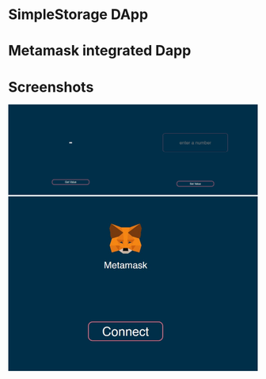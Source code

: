 # SimpleStorage DApp


# Metamask integrated Dapp


# Screenshots

![](screenshots/1.jpg)
![](screenshots/2.jpg)